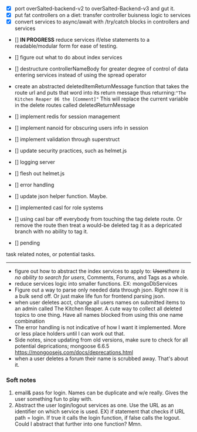 - [x] port overSalted-backend-v2 to overSalted-Backend-v3 and gut it.
- [x] put fat controllers on a diet: transfer controller buisness logic to services
- [x] convert services to async/await with /try/catch blocks in controllers and services
- [] **IN PROGRESS** reduce services if/else statements to a readable/modular form for ease of testing.
- [] figure out what to do about index services
- [] destructure controllerNameBody for greater degree of control of data entering services instead of using the
  spread operator
- create an abstracted deletedItemReturnMessage function that takes the route url and puts that word into its return 
  message thus returning:`"The Kitchen Reaper 86 the [Comment]"` This will replace the current variable in the 
  delete routes called deletedReturnMessage

- [] implement redis for session management
- [] implement nanoid for obscuring users info in session
- [] implement validation through superstruct
- [] update security practices, such as helmet.js
- [] logging server
- [] flesh out helmet.js
- [] error handling
- [] update json helper function. Maybe.
- [] implemented casl for role systems
- [] using casl bar off everybody from touching the tag delete route. Or remove the route then treat a would-be 
  deleted tag it as a 
  depricated branch with no ability to tag it.
- [] pending


task related notes, or potential tasks.

---

* figure out how to abstract the index services to apply to: ~~Users~~_there is no ability to search for users_,
   Comments,
   Forums, and Tags as a whole.
* reduce services logic into smaller functions. EX: mongoDbServices 
* Figure out a way to parse only needed data through json. Right now it is a bulk send off. Or just make life fun for frontend parsing json. 
* when user deletes acct, change all users names on submitted items to an admin called The Kitchen Reaper. A cute
   way to
   collect all deleted topics to one thing. Have all names blocked from using this one name combination 
* The error handling is not indicative of how I want it implemented. More or less place holders until I can work out that. 
* Side notes, since updating from old versions, make sure to check for all potential deprications;
mongoose 6.6.5 https://mongoosejs.com/docs/deprecations.html
* when a user deletes a forum their name is scrubbed away. That's about it. 

### Soft notes

1) email& pass for login. Names can be duplicate and w/e really. Gives the user something fun to play with.
2) Abstract the user login/logout services as one. Use the URL as an identifier on which service is used. EX)
   if statement that checks if URL path = login. If true it calls the login function, if false calls the logout.
   Could I abstract that further into one function? Mmn.
